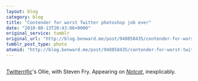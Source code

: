 ```yaml
---
layout: blog
category: blog
title: "Contender for worst Twitter photoshop job ever"
date: "2010-08-13T20:43:06+0000"
original_service: tumblr
original_url: "http://blog.benward.me/post/948858435/contender-for-worst-twitter-photoshop-job"
tumblr_post_type: photo
atomid: "http://blog.benward.me/post/948858435/contender-for-worst-twitter-photoshop-job"
---
```

<figure class="photo">
  <img src="http://benward.me/res/tumblr/media/948858435/0.png" alt="">
</figure>

[Twitterrific](http://twitterrific.com)'s Ollie, with Steven Fry. Appearing on _[Notcot](http://www.notcot.org/post/33467/)_, inexplicably.